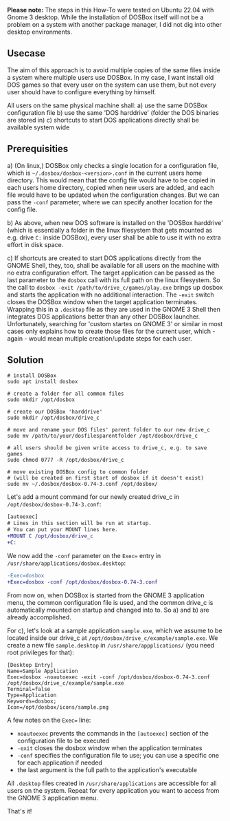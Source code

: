 **Please note:** The steps in this How-To were tested on Ubuntu 22.04 with Gnome 3 desktop. While the installation of DOSBox itself will not be a problem on a system with another package manager, I did not dig into other desktop environments.

## Usecase

The aim of this approach is to avoid multiple copies of the same files inside a system where multiple users use DOSBox. In my case, I want install old DOS games so that every user on the system can use them, but not every user should have to configure everything by himself.

All users on the same physical machine shall:
a) use the same DOSBox configuration file
b) use the same 'DOS harddrive' (folder the DOS binaries are stored in)
c) shortcuts to start DOS applications directly shall be available system wide

## Prerequisities

a) (On linux,) DOSBox only checks a single location for a configuration file, which is `~/.dosbox/dosbox-<version>.conf` in the current users home directory. This would mean that the config file would have to be copied in each users home directory, copied when new users are added, and each file would have to be updated when the configuration changes. But we can pass the `-conf` parameter, where we can specify another location for the config file.

b) As above, when new DOS software is installed on the 'DOSBox harddrive' (which is essentially a folder in the linux filesystem that gets mounted as e.g. drive `C:` inside DOSBox), every user shall be able to use it with no extra effort in disk space.

c) If shortcuts are created to start DOS applications directly from the GNOME Shell, they, too, shall be available for all users on the machine with no extra configuration effort. The target application can be passed as the last parameter to the `dosbox` call with its full path on the linux filesystem. So the call to `dosbox -exit /path/to/drive_c/games/play.exe` brings up dosbox and starts the application with no additional interaction. The `-exit` switch closes the DOSBox window when the target application terminates. Wrapping this in a `.desktop` file as they are used in the GNOME 3 Shell then integrates DOS applications better than any other DOSBox launcher. Unfortunately, searching for 'custom startes on GNOME 3' or similar in most cases only explains how to create those files for the current user, which - again - would mean multiple creation/update steps for each user.

## Solution

~~~
# install DOSBox
sudo apt install dosbox

# create a folder for all common files
sudo mkdir /opt/dosbox

# create our DOSBox 'harddrive'
sudo mkdir /opt/dosbox/drive_c

# move and rename your DOS files' parent folder to our new drive_c
sudo mv /path/to/your/dosfilesparentfolder /opt/dosbox/drive_c

# all users should be given write access to drive_c, e.g. to save games
sudo chmod 0777 -R /opt/dosbox/drive_c

# move existing DOSBox config to common folder
# (will be created on first start of dosbox if it doesn't exist)
sudo mv ~/.dosbox/dosbox-0.74-3.conf /opt/dosbox/
~~~
Let's add a mount command for our newly created drive_c in
`/opt/dosbox/dosbox-0.74-3.conf`:
```diff
[autoexec]
# Lines in this section will be run at startup.
# You can put your MOUNT lines here.
+MOUNT C /opt/dosbox/drive_c
+C:
```
We now add the `-conf` parameter on the `Exec=` entry in
`/usr/share/applications/dosbox.desktop`:
```diff
-Exec=dosbox
+Exec=dosbox -conf /opt/dosbox/dosbox-0.74-3.conf
```
From now on, when DOSBox is started from the GNOME 3 application menu,
the common configuration file is used, and the common drive_c is automatically
mounted on startup and changed into to. So a) and b) are already accomplished.

For c), let's look at a sample application `sample.exe`, which we assume to be located inside
our drive_c at `/opt/dosbox/drive_c/example/sample.exe`. We create a new file `sample.desktop`
in `/usr/share/appplications/` (you need root privileges for that):
```desktop
[Desktop Entry]
Name=Sample Application
Exec=dosbox -noautoexec -exit -conf /opt/dosbox/dosbox-0.74-3.conf /opt/dosbox/drive_c/example/sample.exe
Terminal=false
Type=Application
Keywords=dosbox;
Icon=/opt/dosbox/icons/sample.png
```
A few notes on the `Exec=` line:
- `noautoexec` prevents the commands in the `[autoexec]` section of the configuration file to be executed
- `-exit` closes the dosbox window when the application terminates
- `-conf` specifies the configuration file to use; you can use a specific one for each application if needed
- the last argument is the full path to the application's executable

All `.desktop` files created in `/usr/share/applications` are accessible for all users on the system. Repeat for every application you want to access from the GNOME 3 application menu.

That's it!

